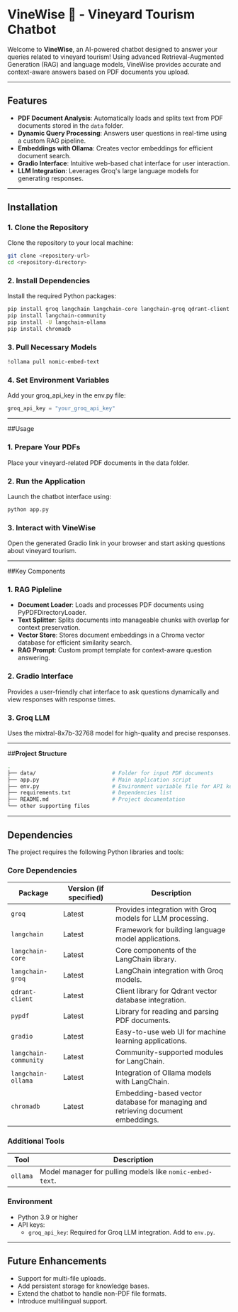 # VineWise 🍇 - Vineyard Tourism Chatbot

Welcome to **VineWise**, an AI-powered chatbot designed to answer your queries related to vineyard tourism! Using advanced Retrieval-Augmented Generation (RAG) and language models, VineWise provides accurate and context-aware answers based on PDF documents you upload.

---

## Features
- **PDF Document Analysis**: Automatically loads and splits text from PDF documents stored in the `data` folder.
- **Dynamic Query Processing**: Answers user questions in real-time using a custom RAG pipeline.
- **Embeddings with Ollama**: Creates vector embeddings for efficient document search.
- **Gradio Interface**: Intuitive web-based chat interface for user interaction.
- **LLM Integration**: Leverages Groq's large language models for generating responses.

---

## Installation

### 1. Clone the Repository
Clone the repository to your local machine:
```bash
git clone <repository-url>
cd <repository-directory>
```

### 2. Install Dependencies
Install the required Python packages:
```bash
pip install groq langchain langchain-core langchain-groq qdrant-client pypdf gradio
pip install langchain-community
pip install -U langchain-ollama
pip install chromadb
```

### 3. Pull Necessary Models
```bash
!ollama pull nomic-embed-text
```

### 4. Set Environment Variables
Add your groq_api_key in the env.py file:
```python
groq_api_key = "your_groq_api_key"
```
---

##Usage
### 1. Prepare Your PDFs
Place your vineyard-related PDF documents in the data folder.
### 2. Run the Application
Launch the chatbot interface using:
```bash
python app.py
```
### 3. Interact with VineWise
Open the generated Gradio link in your browser and start asking questions about vineyard tourism.

---

##Key Components
### **1. RAG Pipleline**
- **Document Loader**: Loads and processes PDF documents using PyPDFDirectoryLoader.
- **Text Splitter**: Splits documents into manageable chunks with overlap for context preservation.
- **Vector Store**: Stores document embeddings in a Chroma vector database for efficient similarity search.
- **RAG Prompt**: Custom prompt template for context-aware question answering.
### **2. Gradio Interface**
Provides a user-friendly chat interface to ask questions dynamically and view responses with response times.
### **3. Groq LLM**
Uses the mixtral-8x7b-32768 model for high-quality and precise responses.

---

##**Project Structure**
```bash
.
├── data/                        # Folder for input PDF documents
├── app.py                       # Main application script
├── env.py                       # Environment variable file for API keys
├── requirements.txt             # Dependencies list
├── README.md                    # Project documentation
└── other supporting files
```

---

## **Dependencies**

The project requires the following Python libraries and tools:

### Core Dependencies

| Package                         | Version (if specified)       | Description                                                              |
|---------------------------------|------------------------------|--------------------------------------------------------------------------|
| `groq`                          | Latest                       | Provides integration with Groq models for LLM processing.                |
| `langchain`                     | Latest                       | Framework for building language model applications.                      |
| `langchain-core`                | Latest                       | Core components of the LangChain library.                                |
| `langchain-groq`                | Latest                       | LangChain integration with Groq models.                                  |
| `qdrant-client`                 | Latest                       | Client library for Qdrant vector database integration.                   |
| `pypdf`                         | Latest                       | Library for reading and parsing PDF documents.                           |
| `gradio`                        | Latest                       | Easy-to-use web UI for machine learning applications.                    |
| `langchain-community`           | Latest                       | Community-supported modules for LangChain.                               |
| `langchain-ollama`              | Latest                       | Integration of Ollama models with LangChain.                             |
| `chromadb`                      | Latest                       | Embedding-based vector database for managing and retrieving document embeddings. |

### Additional Tools

| Tool                            | Description                                                      |
|---------------------------------|------------------------------------------------------------------|
| `ollama`                        | Model manager for pulling models like `nomic-embed-text`.        |

### Environment
- Python 3.9 or higher
- API keys:
  - `groq_api_key`: Required for Groq LLM integration. Add to `env.py`.

---

## **Future Enhancements**
- Support for multi-file uploads.
- Add persistent storage for knowledge bases.
- Extend the chatbot to handle non-PDF file formats.
- Introduce multilingual support.
